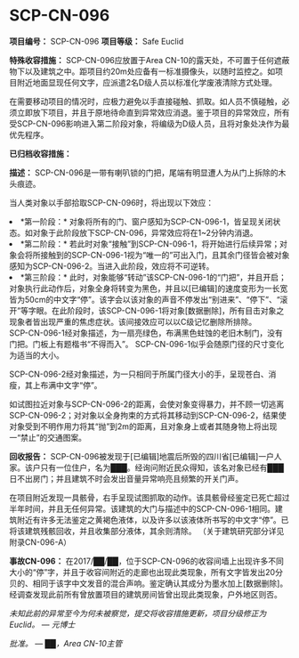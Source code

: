 # SCP-CN-096


**项目编号：** SCP-CN-096
**项目等级：** Safe Euclid

**特殊收容措施：** SCP-CN-096应放置于Area CN-10的露天处，不可置于任何遮蔽物下以及建筑之中。距项目约20m处应备有一标准摄像头，以随时监控之。如项目附近地面显现任何文字，应派遣2名D级人员以标准化学废液清除方式处理。

在需要移动项目的情况时，应极力避免以手直接碰触、抓取。如人员不慎碰触，必须立即放下项目，并且于原地待命直到异常效应消退。鉴于项目的异常效应，所有受SCP-CN-096影响进入第二阶段对象，将编级为D级人员，且将对象处决作为最优先程序。

**已归档收容措施：** 

**描述：** SCP-CN-096是一带有喇叭锁的门把，尾端有明显遭人为从门上拆除的木头痕迹。

当人类对象以手部拾取SCP-CN-096时，将出现以下效应：

<li>*&#31532;&#19968;&#38454;&#27573;&#65306;* &#23545;&#35937;&#23558;&#25152;&#26377;&#30340;&#38376;&#12289;&#31383;&#25143;&#24863;&#30693;&#20026;SCP-CN-096-1&#65292;&#30342;&#21576;&#29616;&#20851;&#38381;&#29366;&#24577;&#12290;&#22914;&#23545;&#35937;&#20110;&#27492;&#38454;&#27573;&#25918;&#19979;SCP-CN-096&#65292;&#24322;&#24120;&#25928;&#24212;&#23558;&#22312;1~2&#20998;&#38047;&#20869;&#28040;&#36864;&#12290;</li><li>*&#31532;&#20108;&#38454;&#27573;&#65306;* &#33509;&#27492;&#26102;&#23545;&#35937;&#8220;&#25509;&#35302;&#8221;&#21040;SCP-CN-096-1&#65292;&#23558;&#24320;&#22987;&#36827;&#34892;&#21518;&#32493;&#24322;&#24120;&#65307;&#23545;&#35937;&#20250;&#23558;&#25152;&#25509;&#35302;&#21040;&#30340;SCP-CN-096-1&#35270;&#20026;&#8220;&#21807;&#19968;&#30340;&#8221;&#21487;&#20986;&#20837;&#38376;&#65292;&#19988;&#20854;&#20313;&#38376;&#24452;&#30342;&#20250;&#34987;&#23545;&#35937;&#24863;&#30693;&#20026;SCP-CN-096-2&#12290;&#24403;&#36827;&#20837;&#27492;&#38454;&#27573;&#65292;&#25928;&#24212;&#23558;&#19981;&#21487;&#36870;&#36716;&#12290;</li><li>*&#31532;&#19977;&#38454;&#27573;&#65306;* &#27492;&#26102;&#65292;&#23545;&#35937;&#33021;&#22815;&#8220;&#36716;&#21160;&#8221;&#35813;SCP-CN-096-1&#30340;&#8220;&#38376;&#25226;&#8221;&#65292;&#24182;&#19988;&#24320;&#21551;&#65307;&#23545;&#35937;&#25191;&#34892;&#27492;&#21160;&#20316;&#21518;&#65292;&#23545;&#35937;&#20840;&#36523;&#23558;&#36716;&#21464;&#20026;&#40657;&#33394;&#65292;&#24182;&#19988;&#20197;[&#24050;&#32534;&#36753;]&#30340;&#36895;&#24230;&#21464;&#24418;&#20026;&#19968;&#38271;&#23485;&#30342;&#20026;50cm&#30340;&#20013;&#25991;&#23383;&#8220;&#20572;&#8221;&#12290;&#35813;&#23383;&#20250;&#20197;&#35813;&#23545;&#35937;&#30340;&#22768;&#38899;&#19981;&#20572;&#21457;&#20986;&#8220;&#21035;&#36827;&#26469;&#8221;&#12289;&#8220;&#20572;&#19979;&#8221;&#12289;&#8220;&#28378;&#24320;&#8221;&#31561;&#23383;&#30524;&#12290;&#22312;&#27492;&#38454;&#27573;&#26102;&#65292;&#35813;SCP-CN-096-1&#23558;&#23545;&#35937;[&#25968;&#25454;&#21024;&#38500;]&#65292;&#25152;&#26377;&#30446;&#20987;&#23545;&#35937;&#20043;&#29616;&#35937;&#32773;&#30342;&#20986;&#29616;&#20005;&#37325;&#30340;&#28966;&#34385;&#30151;&#29366;&#12290;&#35813;&#38388;&#25509;&#25928;&#24212;&#21487;&#20197;&#20197;C&#32423;&#35760;&#24518;&#21024;&#38500;&#25152;&#25490;&#38500;&#12290;</li>
SCP-CN-096-1经对象描述，为一扇亮绿色，布满黑色蛀蚀的老旧木制门，没有门把。门板上有题楷书“不得而入”。 SCP-CN-096-1似乎会随原门径的尺寸变化为适当的大小。

SCP-CN-096-2经对象描述，为一只相同于所属门径大小的手，呈现苍白、消瘦，其上布满中文字“停”。

如试图拉近对象与SCP-CN-096-2的距离，会使对象变得暴力，并不顾一切逃离SCP-CN-096-2；对对象以全身拘束的方式将其移动到SCP-CN-096-2，结果使对象受到不明作用力将其“抛”到2m的距离，且对象身上或者其随身物上将出现一“禁止”的交通图案。

**回收报告：** SCP-CN-096被发现于[已编辑]地震后所毁的四川省[已编辑]一户人家。该户只有一位住户，名为███。经询问附近民众得知，该名对象已经有███日不出房门；并且建筑不时会发出音量异常响亮且频繁的开关门声。

在项目附近发现一具骸骨，右手呈现试图抓取的动作。该具骸骨经鉴定已死亡超过半年时间，并且无任何异常。该建筑的大门与描述中的SCP-CN-096-1相同。建筑附近有许多无法鉴定之黄褐色液体，以及许多以该液体所书写的中文字“停”。已将该建筑残骸回收，并且收集部分液体，其余则清除。 （关于建筑研究部分详见附录CN-096-A）

**事故CN-096：** 在2017/██/██，位于SCP-CN-096的收容间墙上出现许多不同大小的“停”字，并且于收容间附近的走廊也出现此类现象，所有文字皆发出20分贝的、相同于该字中文发音的混合声响。鉴定确认其成分为墨水加上[数据删除]。经调查发现此前所有曾放置项目的建筑房间皆曾出现此类现象，户外地区则否。

*未知此前的异常至今为何未被察觉，提交将收容措施更新，项目分级修正为Euclid。 — 元博士* 

*批准。 — ██，Area CN-10主管* 


